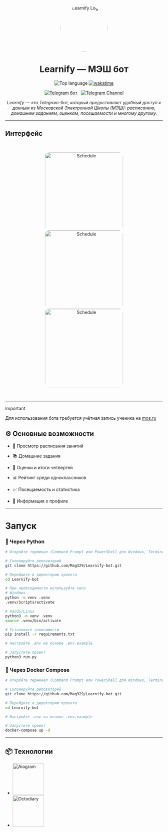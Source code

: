 <div align="center">
  <img src="https://share.mag329.tech/api/shares/794lj4CEYK3IaBFq/files/74c6a487-7c4b-4be7-bac2-3382e586a442" alt="Learnify Logo" width="150" style="border-radius: 50%;" />

  <h1>Learnify — МЭШ бот</h1>

  <p>
    <img src="https://img.shields.io/github/languages/top/Mag329/Learnify-bot?style=flat-square" alt="Top language" />
    <a href="https://wakatime.com/@Mag329/projects/ccorspbpjf?start=2025-07-18&end=2025-07-24">
    <img src="https://wakatime.com/badge/user/018b919c-8ec9-4a53-9254-f550cb396443/project/f4f0b31e-7d19-4606-b5af-b56580882357.svg?style=flat-square" alt="wakatime" />
    </a>
  </p>
  <p>
    <a href="https://t.me/Learnify_mes_bot">
      <img src="https://img.shields.io/badge/Бот-Learnify-0088CC?logo=telegram&logoColor=white&style=flat-square" alt="Telegram бот" />
    </a>
    &nbsp;
    <a href="https://t.me/bot_learnify">
      <img src="https://img.shields.io/badge/Канал-Learnify_News-0088CC?logo=telegram&logoColor=white&style=flat-square" alt="Telegram Channel" />
    </a>
  </p>
  <p>
    <i>Learnify — это Telegram-бот, который предоставляет удобный доступ к данным из Московской Электронной Школы (МЭШ): расписанию, домашним заданиям, оценкам, посещаемости и многому другому.</i>
  </p>
</div>

---

## Интерфейс
<div align=center style="padding: 30px">

  <img src="https://share.mag329.tech/api/shares/nMGN4WmiY8iCzMlw/files/8a39d2df-3bc2-4b44-b213-38960ba805ed" alt="Schedule" width="250" style="border-radius: 5%;" />

  <img src="https://share.mag329.tech/api/shares/vvjLM6YQoK4jQOWB/files/f839ea1a-f9f4-4467-a761-c08f1c7a8167" alt="Schedule" width="250" style="border-radius: 5%;" />

  <img src="https://share.mag329.tech/api/shares/7BtPzYBOZTGJiVbt/files/bc7b8601-b575-4531-ab2f-e79c57bf51d2" alt="Schedule" width="250" style="border-radius: 5%;" />
</div>

---

> [!IMPORTANT]
> Для использования бота требуется учётная запись ученика на [mos.ru](https://mos.ru/)


## ⚙️ Основные возможности
- 📅 Просмотр расписания занятий

- 📚 Домашние задания

- 📝 Оценки и итоги четвертей

- 📊 Рейтинг среди одноклассников

- 📈 Посещаемость и статистика

- 👤 Информация о профиле

---

# Запуск

### 🔧 Через Python

```bash
# Откройте терминал (Command Prompt или PowerShell для Windows, Terminal для macOS или Linux)

# Склонируйте репозиторий
git clone https://github.com/Mag329/Learnify-bot.git

# Перейдите в директорию проекта
cd Learnify-bot

# При необходимости используйте venv
# Windows
python -m venv .venv
.venv/Scripts/activate

# macOS/Linux
python3 -m venv .venv
source .venv/bin/activate

# Установите зависимости
pip install -r requirements.txt

# Настройте .env на основе .env.example

# Запустите проект
python3 run.py
```

### 🐳 Через Docker Compose

```bash
# Откройте терминал (Command Prompt или PowerShell для Windows, Terminal для macOS или Linux)

# Склонируйте репозиторий
git clone https://github.com/Mag329/Learnify-bot.git

# Перейдите в директорию проекта
cd Learnify-bot

# Настройте .env на основе .env.example

# Запустите проект
docker-compose up -d
```

---

## 📦 Технологии

- <a href="https://pypi.org/project/aiogram/">
    <img src="https://img.shields.io/badge/Aiogram-009688?style=flat-square&logo=python&logoColor=white" alt="Aiogram" width="100" />
  </a>  
- <a href="https://github.com/OctoDiary/OctoDiary-py">
    <img src="https://img.shields.io/badge/Octodiary-000000?style=flat&logo=github&logoColor=white" alt="Octodiary" width="100" />
  </a>
